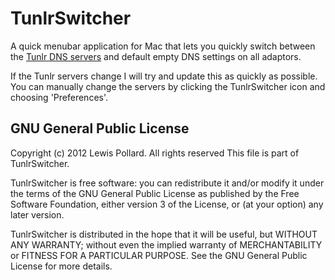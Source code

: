 TunlrSwitcher
=============

A quick menubar application for Mac that lets you quickly switch between the [Tunlr DNS servers](http://www.tunlr.net) and default empty DNS settings on all adaptors.

If the Tunlr servers change I will try and update this as quickly as possible. You can manually change the servers by clicking the TunlrSwitcher icon and choosing 'Preferences'.

GNU General Public License
--------------------------

Copyright (c) 2012 Lewis Pollard. All rights reserved
This file is part of TunlrSwitcher.

TunlrSwitcher is free software: you can redistribute it and/or modify
it under the terms of the GNU General Public License as published by
the Free Software Foundation, either version 3 of the License, or
(at your option) any later version.

TunlrSwitcher is distributed in the hope that it will be useful,
but WITHOUT ANY WARRANTY; without even the implied warranty of
MERCHANTABILITY or FITNESS FOR A PARTICULAR PURPOSE.  See the
GNU General Public License for more details.